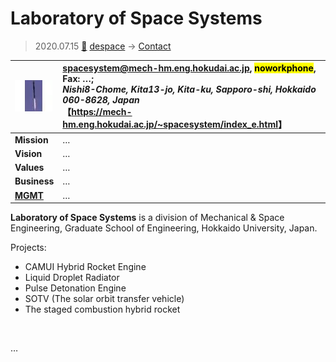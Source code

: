 # Laboratory of Space Systems
> 2020.07.15 [🚀](../../index/index.md) [despace](../index.md) → [Contact](../contact.md)

|[![](../f/contact/l/lab_of_space_systems_logo1_thumb.webp)](../f/contact/l/lab_of_space_systems_logo1.png)|<spacesystem@mech-hm.eng.hokudai.ac.jp>, <mark>noworkphone</mark>, Fax: …;<br> *Nishi8-Chome, Kita13-jo, Kita-ku, Sapporo-shi, Hokkaido 060-8628, Japan*<br> 【<https://mech-hm.eng.hokudai.ac.jp/~spacesystem/index_e.html>】|
|:--|:--|
|**Mission**|…|
|**Vision**|…|
|**Values**|…|
|**Business**|…|
|**[MGMT](../mgmt.md)**|…|

**Laboratory of Space Systems** is a division of Mechanical & Space Engineering, Graduate School of Engineering, Hokkaido University, Japan.

Projects:

   - CAMUI Hybrid Rocket Engine
   - Liquid Droplet Radiator
   - Pulse Detonation Engine
   - SOTV (The solar orbit transfer vehicle)
   - The staged combustion hybrid rocket

<p style="page-break-after:always"> </p>

…

